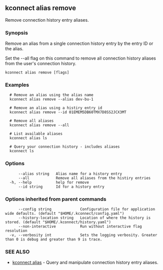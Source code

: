 ## kconnect alias remove

Remove connection history entry aliases.

### Synopsis

Remove an alias from a single connection history entry by the entry ID or the 
alias.

Set the --all flag on this command to remove all connection history aliases from
the user's connection history.


```
kconnect alias remove [flags]
```

### Examples

```
  # Remove an alias using the alias name
  kconnect alias remove --alias dev-bu-1

  # Remove an alias using a histiry entry id
  kconnect alias remove --id 01EMEM5DB60TMX7D8SS2JCX3MT

  # Remove all aliases
  kconnect alias remove --all

  # List available aliases
  kconnect alias ls

  # Query your connection history - includes aliases
  kconnect ls

```

### Options

```
      --alias string   Alias name for a history entry
      --all            Remove all aliases from the histiry entries
  -h, --help           help for remove
      --id string      Id for a history entry
```

### Options inherited from parent commands

```
      --config string             Configuration file for application wide defaults. (default "$HOME/.kconnect/config.yaml")
      --history-location string   Location of where the history is stored. (default "$HOME/.kconnect/history.yaml")
      --non-interactive           Run without interactive flag resolution
  -v, --verbosity int             Sets the logging verbosity. Greater than 0 is debug and greater than 9 is trace.
```

### SEE ALSO

* [kconnect alias](alias.md)	 - Query and manipulate connection history entry aliases.


